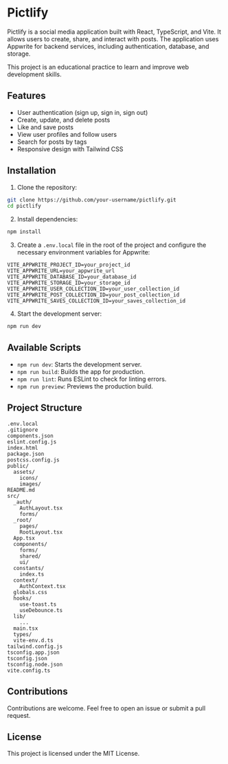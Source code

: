 # Pictlify

Pictlify is a social media application built with React, TypeScript, and Vite. It allows users to create, share, and interact with posts. The application uses Appwrite for backend services, including authentication, database, and storage.

This project is an educational practice to learn and improve web development skills.

## Features

- User authentication (sign up, sign in, sign out)
- Create, update, and delete posts
- Like and save posts
- View user profiles and follow users
- Search for posts by tags
- Responsive design with Tailwind CSS

## Installation

1. Clone the repository:

```sh
git clone https://github.com/your-username/pictlify.git
cd pictlify
```

2. Install dependencies:

```sh
npm install
```

3. Create a `.env.local` file in the root of the project and configure the necessary environment variables for Appwrite:

```env
VITE_APPWRITE_PROJECT_ID=your_project_id
VITE_APPWRITE_URL=your_appwrite_url
VITE_APPWRITE_DATABASE_ID=your_database_id
VITE_APPWRITE_STORAGE_ID=your_storage_id
VITE_APPWRITE_USER_COLLECTION_ID=your_user_collection_id
VITE_APPWRITE_POST_COLLECTION_ID=your_post_collection_id
VITE_APPWRITE_SAVES_COLLECTION_ID=your_saves_collection_id
```

4. Start the development server:

```sh
npm run dev
```

## Available Scripts

- `npm run dev`: Starts the development server.
- `npm run build`: Builds the app for production.
- `npm run lint`: Runs ESLint to check for linting errors.
- `npm run preview`: Previews the production build.

## Project Structure

```plaintext
.env.local
.gitignore
components.json
eslint.config.js
index.html
package.json
postcss.config.js
public/
  assets/
    icons/
    images/
README.md
src/
  _auth/
    AuthLayout.tsx
    forms/
  _root/
    pages/
    RootLayout.tsx
  App.tsx
  components/
    forms/
    shared/
    ui/
  constants/
    index.ts
  context/
    AuthContext.tsx
  globals.css
  hooks/
    use-toast.ts
    useDebounce.ts
  lib/
    ...
  main.tsx
  types/
  vite-env.d.ts
tailwind.config.js
tsconfig.app.json
tsconfig.json
tsconfig.node.json
vite.config.ts
```

## Contributions

Contributions are welcome. Feel free to open an issue or submit a pull request.

## License

This project is licensed under the MIT License.